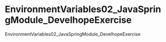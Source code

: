 # EnvironmentVariables02_JavaSpringModule_DevelhopeExercise
EnvironmentVariables02_JavaSpringModule_DevelhopeExercise

